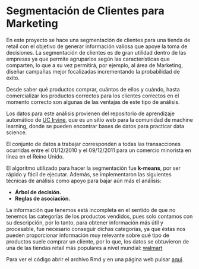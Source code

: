 # Segmentación de Clientes para Marketing

En este proyecto se hace una segmentación de clientes para una tienda de retail con el objetivo de generar información valiosa que apoye la toma de decisiones. La segmentación de clientes es de gran utilidad dentro de las empresas ya que permite agruparlos según las características que comparten, lo que a su vez permitirá, por ejemplo, al área de Marketing, diseñar campañas mejor focalizadas incrementando la probabilidad de éxito.

Desde saber qué productos comprar, cuántos de ellos y cuándo, hasta comercializar los productos correctos para los clientes correctos en el momento correcto son algunas de las ventajas de este tipo de análisis.

Los datos para este análisis provienen del repositorio de aprendizaje automático de [UC Irvine](https://archive.ics.uci.edu/ml/datasets/online+retail), que es un sitio web para la comunidad de machine learning, donde se pueden encontrar bases de datos para practicar data science.

El conjunto de datos a trabajar corresponden a todas las transacciones ocurridas entre el 01/12/2010 y el 09/12/2011 para un comercio minorista en línea en el Reino Unido.

El algoritmo utilizado para hacer la segmentación fue **k-means**, por ser rápido y fácil de ejecutar. Además, se implementaron las siguientes técnicas de análisis como apoyo para bajar aún más el análisis:

* **Árbol de decisión.**
* **Reglas de asociación.**

La información que tenemos está incompleta en el sentido de que no tenemos las categorías de los productos vendidos, pues solo contamos con su descripción, por lo tanto, para obtener información más útil y procesable, fue necesario conseguir dichas categorías, ya que éstas nos pueden proporcionar información muy relevante sobre qué tipo de productos suele comprar un cliente, por lo que, los datos se obtuvieron de una de las tiendas retail más populares a nivel mundial: [walmart](https://gecrm.my.salesforce.com/sfc/p/#61000000ZKTc/a/4M0000000OSs/Wmj3VYVcRE4fLTPw7XVhddGbyXeHQqI5A4wWjJIei5A)


Para ver el código abrir el archivo Rmd y en una página web pulsar [aquí](https://rpubs.com/arojasmor17/segmentacionretail).

